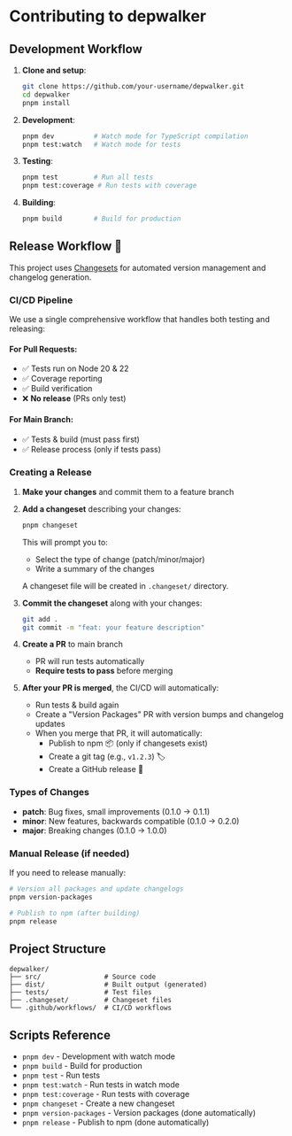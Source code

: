 # Contributing to depwalker

## Development Workflow

1. **Clone and setup**:

   ```bash
   git clone https://github.com/your-username/depwalker.git
   cd depwalker
   pnpm install
   ```

2. **Development**:

   ```bash
   pnpm dev          # Watch mode for TypeScript compilation
   pnpm test:watch   # Watch mode for tests
   ```

3. **Testing**:

   ```bash
   pnpm test         # Run all tests
   pnpm test:coverage # Run tests with coverage
   ```

4. **Building**:
   ```bash
   pnpm build        # Build for production
   ```

## Release Workflow 🚀

This project uses [Changesets](https://github.com/changesets/changesets) for automated version management and changelog generation.

### CI/CD Pipeline

We use a single comprehensive workflow that handles both testing and releasing:

#### **For Pull Requests:**

- ✅ Tests run on Node 20 & 22
- ✅ Coverage reporting
- ✅ Build verification
- ❌ **No release** (PRs only test)

#### **For Main Branch:**

- ✅ Tests & build (must pass first)
- ✅ Release process (only if tests pass)

### Creating a Release

1. **Make your changes** and commit them to a feature branch

2. **Add a changeset** describing your changes:

   ```bash
   pnpm changeset
   ```

   This will prompt you to:

   - Select the type of change (patch/minor/major)
   - Write a summary of the changes

   A changeset file will be created in `.changeset/` directory.

3. **Commit the changeset** along with your changes:

   ```bash
   git add .
   git commit -m "feat: your feature description"
   ```

4. **Create a PR** to main branch

   - PR will run tests automatically
   - **Require tests to pass** before merging

5. **After your PR is merged**, the CI/CD will automatically:
   - Run tests & build again
   - Create a "Version Packages" PR with version bumps and changelog updates
   - When you merge that PR, it will automatically:
     - Publish to npm 📦 (only if changesets exist)
     - Create a git tag (e.g., `v1.2.3`) 🏷️
     - Create a GitHub release 🚀

### Types of Changes

- **patch**: Bug fixes, small improvements (0.1.0 → 0.1.1)
- **minor**: New features, backwards compatible (0.1.0 → 0.2.0)
- **major**: Breaking changes (0.1.0 → 1.0.0)

### Manual Release (if needed)

If you need to release manually:

```bash
# Version all packages and update changelogs
pnpm version-packages

# Publish to npm (after building)
pnpm release
```

## Project Structure

```
depwalker/
├── src/                # Source code
├── dist/               # Built output (generated)
├── tests/              # Test files
├── .changeset/         # Changeset files
└── .github/workflows/  # CI/CD workflows
```

## Scripts Reference

- `pnpm dev` - Development with watch mode
- `pnpm build` - Build for production
- `pnpm test` - Run tests
- `pnpm test:watch` - Run tests in watch mode
- `pnpm test:coverage` - Run tests with coverage
- `pnpm changeset` - Create a new changeset
- `pnpm version-packages` - Version packages (done automatically)
- `pnpm release` - Publish to npm (done automatically)
